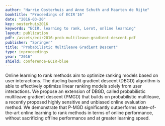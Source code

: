```yaml
---
author: "Harrie Oosterhuis and Anne Schuth and Maarten de Rijke"
booktitle: "Proceedings of ECIR'16"
date: "2016-03-20"
key: oosterhuis2016
keywords: "ECIR, learning to rank, Lerot, online learning"
layout: publication
pdf: /assets/ecir2016-prob-multileave-gradient-descent.pdf
publisher: "Springer"
title: "Probabilistic Multileave Gradient Descent"
type: inproceedings
year: "2016"
shield: conference-ECIR-blue
---
```


Online learning to rank methods aim to optimize ranking models based on user interactions. The dueling bandit gradient
descent (DBGD) algorithm is able to effectively optimize linear ranking models solely from user interactions. We propose
an extension of DBGD, called probabilistic multileave gradient descent (PMGD) that builds on probabilistic multileave, a
recently proposed highly sensitive and unbiased online evaluation method. We demonstrate that P-MGD significantly
outperforms state-of-the-art online learning to rank methods in terms of online performance, without sacrificing offline
performance and at greater learning speed.

